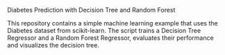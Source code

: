 Diabetes Prediction with Decision Tree and Random Forest

This repository contains a simple machine learning example that uses the Diabetes dataset from scikit-learn.
The script trains a Decision Tree Regressor and a Random Forest Regressor, evaluates their performance and visualizes the decision tree.
